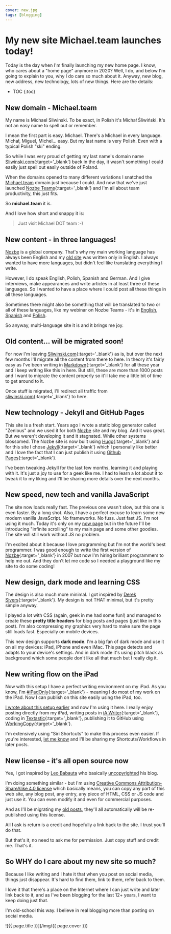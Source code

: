 ```yaml
---
cover: new.jpg
tags: [blogging]
---
```


# My new site Michael.team launches today!

Today is the day when I'm finally launching my new home page. I know, who cares about a "home page" anymore in 2020? Well, I do, and below I'm going to explain to you, why I do care so much about it. Anyway, new blog, new address, new technology, lots of new things. Here are the details:

<!--More-->

* TOC
{:toc}

## New domain - Michael.team

My name is Michael Sliwinski. To be exact, in Polish it's Michał Śliwiński. It's not an easy name to spell out or remember.

I mean the first part is easy. Michael. There's a Michael in every language. Michał, Miguel, Michel... easy. But my last name is very Polish. Even with a typical Polish "ski" ending.

So while I was very proud of getting my last name's domain name [Sliwinski.com][s]{:target='_blank'} back in the day, it wasn't something I could easily just spell out easily outside of Poland.

When the domains opened to many different variations I snatched the [Michael.team](/) domain just because I could. And now that we've just launched [Nozbe Teams][n]{:target='_blank'} and I'm all about team productivity, this just fits.

So **michael.team** it is.

And I love how short and snappy it is:

> Just visit Michael DOT team :-)

## New content - in three languages!

[Nozbe][n] is a global company. That's why my main working language has always been English and my [old site][s] was written only in English. I always wanted to have more languages, but didn't feel like translating everything I write.

However, I do speak English, Polish, Spanish and German. And I give interviews, make appearances and write articles in at least three of these languages. So I wanted to have a place where I could post all these things in all these languages.

Sometimes there might also be something that will be translated to two or all of these languages, like my webinar on Nozbe Teams - it's in [English](/webinarnt), [Spanish](/es/webinarnt) and [Polish](/pl/webinarnt).

So anyway, multi-language site it is and it brings me joy.

## Old content... will be migrated soon!

For now I'm leaving [Sliwinski.com][s]{:target='_blank'} as is, but over the next few months I'll migrate all the content from there to here. In theory it's fairly easy as I've been writing in [Markdown][m]{:target='_blank'} for all these year and I keep writing like this in here. But still, these are more than 1000 posts and I want to migrate the content properly so it'll take me a little bit of time to get around to it.

Once stuff is migrated, I'll redirect all traffic from [sliwinski.com][s]{:target='_blank'} to here.

## New technology - Jekyll and GitHub Pages

This site is a fresh start. Years ago I wrote a static blog generator called "Zenlous" and we used it for both [Nozbe][n] site and my blog. And it was great. But we weren't developing it and it stagnated. While other systems blossomed. The Nozbe site is now built using [Hugo](https://gohugo.io){:target='_blank'} and for this site I chose [Jekyll](https://jekyllrb.com){:target='_blank'} which I personally like better and I love the fact that I can just publish it using [Github Pages](https://pages.github.com){:target='_blank'}.

I've been tweaking Jekyll for the last few months, learning it and playing with it. It's just a joy to use for a geek like me. I had to learn a lot about it to tweak it to my liking and I'll be sharing more details over the next months.

## New speed, new tech and vanilla JavaScript

The site now loads really fast. The previous one wasn't slow, but this one is even faster. By a long shot. Also, I have a perfect excuse to learn some new modern vanilla JavaScript. No frameworks. No fuss. Just fast JS. I'm not using it much. Today it's only on my [now page](/now) but in the future I'll be introducing "infinite scrolling" to my main page and some other goodies. The site will still work without JS no problem.

I'm excited about it because I love programming but I'm not the world's best programmer. I was good enough to write the first version of [Nozbe][n]{:target='_blank'} in 2007 but now I'm hiring brilliant programmers to help me out. And they don't let me code so I needed a playground like my site to do some coding!

## New design, dark mode and learning CSS

The design is also much more minimal. I got inspired by [Derek Sivers](https://Sivers.org){:target='_blank'}. My design is not THAT minimal, but it's pretty simple anyway.

I played a lot with CSS (again, geek in me had some fun!) and managed to create these **pretty title headers** for blog posts and pages (just like in this post). I'm also compressing my graphics very hard to make sure the page still loads fast. Especially on mobile devices.

This new design supports **dark mode**. I'm a big fan of dark mode and use it on all my devices: iPad, iPhone and even iMac. This page detects and adapts to your device's settings. And in dark mode it's using pitch black as background which some people don't like all that much but I really dig it.

## New writing flow on the iPad

Now with this setup I have a perfect writing environment on my iPad. As you know, I'm [#iPadOnly](https://iPadOnly.com){:target='_blank'} - meaning I do most of my work on the iPad. Now I can publish on this site easily using the iPad, too.

[I wrote about this setup earlier](https://sliwinski.com/github) and now I'm using it here. I really enjoy posting directly from my iPad, writing posts in [iA Writer](https://ia.net/writer){:target='_blank'}, coding in [Textastic](https://www.textasticapp.com){:target='_blank'}, publishing it to GitHub using [WorkingCopy](https://workingcopyapp.com){:target='_blank'}.

I'm extensively using "Siri Shortcuts" to make this process even easier. If you're interested, [let me know](/contact) and I'll be sharing my Shortcuts/Workflows in later posts.

## New license - it's all open source now

Yes, I got inspired by [Leo Babauta](https://zenhabits.net) who basically [uncopyrighted](https://zenhabits.net/uncopyright/) his blog.

I'm doing something similar - but I'm using [Creative Commons Attribution-ShareAlike 4.0 license](/license) which basically means, you can copy any part of this web site, any blog post, any entry, any piece of HTML, CSS or JS code and just use it. You can even modify it and even for commercial purposes.

And as I'll be migrating my [old posts][s], they'll all automatically will be re-published using this license.

All I ask is return is a credit and hopefully a link back to the site. I trust you'll do that.

But that's it, no need to ask me for permission. Just copy stuff and credit me. That's it.

## So WHY do I care about my new site so much?

Because I like writing and I hate it that when you post on social media, things just disappear. It's hard to find them, link to them, refer back to them.

I love it that there's a place on the Internet where I can just write and later link back to it, and as I've been blogging for the last 12+ years, I want to keep doing just that.

I'm old-school this way. I believe in real blogging more than posting on social media.

![{{ page.title }}](/img/{{ page.cover }})

[s]: https://sliwinski.com/
[n]: https://nozbe.com/
[m]: https://daringfireball.net/projects/markdown/